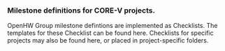 ### Milestone definitions for CORE-V projects.
OpenHW Group milestone defintions are implemented as Checklists.  The templates
for these Checklist can be found here.  Checklists for specific projects may
also be found here, or placed in project-specific folders.
